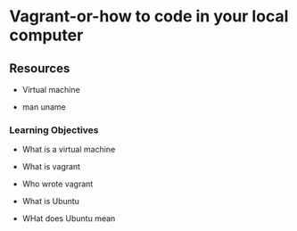 # Vagrant-or-how to code in your local computer

## Resources

* Virtual machine 

* man uname

### Learning Objectives

* What is a virtual machine

* What is vagrant

* Who wrote vagrant

* What is Ubuntu

* WHat does Ubuntu mean 
